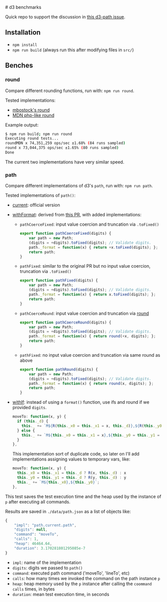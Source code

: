 # d3 benchmarks

Quick repo to support the discussion in [this d3-path issue](https://github.com/d3/d3-path/issues/10).

## Installation

- `npm install`
- `npm run build` (always run this after modifying files in `src/`)

## Benches

### round

Compare different rounding functions, run with: `npm run round`.

Tested implementations:

  - [mbostock's round](https://github.com/d3/d3-format/issues/32)
  - [MDN php-like round](https://developer.mozilla.org/en-US/docs/Web/JavaScript/Reference/Global_Objects/Math/round#PHP-Like_rounding_Method)

Example output:

```bash
$ npm run build; npm run round
Executing round tests...
roundMDN x 74,351,259 ops/sec ±1.68% (84 runs sampled)
round x 73,044,375 ops/sec ±1.65% (80 runs sampled)
Done
```

The current two implementations have very similar speed.

### path

Compare different implementations of d3's `path`, run with: `npm run path`.

Tested implementations of `path()`:

- [current](https://github.com/d3/d3-path/blob/master/src/path.js): official version
- [withFormat](https://github.com/mindrones/d3-benchmarks/blob/master/src/path/withFormat.js): derived from [this PR](https://github.com/d3/d3-path/blob/fixed/src/path.js), with added implementations:

  - `pathCoerceFixed`: input value coercion and truncation via `.toFixed()`

    ```js
    export function pathCoerceFixed(digits) {
        var path = new Path;
        (digits = +digits).toFixed(digits); // Validate digits.
        path._format = function(x) { return +x.toFixed(digits); };
        return path;
    }
    ```

  - `pathFixed`: similar to the original PR but no input value coercion, truncation via `.toFixed()`

    ```js
    export function pathFixed(digits) {
        var path = new Path;
        (digits = +digits).toFixed(digits); // Validate digits.
        path._format = function(x) { return x.toFixed(digits); };
        return path;
    }
    ```

  - `pathCoerceRound`: input value coercion and truncation via [round](https://github.com/d3/d3-format/issues/32)

    ```js
    export function pathCoerceRound(digits) {
        var path = new Path;
        (digits = +digits).toFixed(digits); // Validate digits.
        path._format = function(x) { return round(+x, digits); };
        return path;
    }
    ```

  - `pathFixed`: no input value coercion and truncation via same round as above

    ```js
    export function pathRound(digits) {
        var path = new Path;
        (digits = +digits).toFixed(digits); // Validate digits.
        path._format = function(x) { return round(x, digits); };
        return path;
    }
    ```

- [withIf](https://github.com/mindrones/d3-benchmarks/blob/master/src/path/withIf.js): instead of using a `format()` function, use ifs and round if we provided `digits`.
  ```js
  moveTo: function(x, y) {
    if (this._d) {
      this._ += `M${R(this._x0 = this._x1 = x, this._d)},${R(this._y0 = this._y1 = y, this._d)}`;
    } else {
      this._ += `M${this._x0 = this._x1 = x},${this._y0 = this._y1 = y}`;
    }
  },
  ```
  This implementation sort of duplicate code, so later on I'll add implementations assigning values to temporary vars, like:
  ```js
  moveTo: function(x, y) {
    this._x0 = this._x1 = this._d ? R(x, this._d) : x
    this._y0 = this._y1 = this._d ? R(y, this._d) : y
    this._ += `M${this._x0},${this._y0}`;
  },
  ```

This test saves the test execution time and the heap used by the instance of `p` after executing all commands.

Results are saved in `./data/path.json` as a list of objects like:

```js
{
    "impl": "path.current.path",
    "digits": null,
    "command": "moveTo",
    "calls": 1,
    "heap": 46464.64,
    "duration": 3.170281801295085e-7
}
```

- `impl`: name of the implementation
- `digits`: digits we passed to `path()`
- `command`: executed path command ('moveTo', 'lineTo', etc)
- `calls`: how many times we invoked the command on the path instance `p`
- `heap`: heap memory used by the `p` instance after calling the `coommand` `calls` times, in bytes
- `duration`: mean test execution time, in seconds
